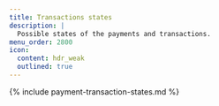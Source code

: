 ```yaml
---
title: Transactions states
description: |
  Possible states of the payments and transactions.
menu_order: 2800
icon:
  content: hdr_weak
  outlined: true
---
```


{% include payment-transaction-states.md %}

